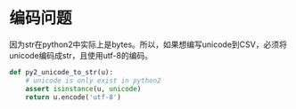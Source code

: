 # 编码问题

因为str在python2中实际上是bytes。所以，如果想编写unicode到CSV，必须将unicode编码成str，且使用utf-8的编码。

```python
def py2_unicode_to_str(u):
    # unicode is only exist in python2
    assert isinstance(u, unicode)
    return u.encode('utf-8')

```

